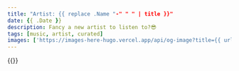 ```yaml
---
title: "Artist: {{ replace .Name "-" " " | title }}"
date: {{ .Date }}
description: Fancy a new artist to listen to?😎
tags: [music, artist, curated]
images: ['https://images-here-hugo.vercel.app/api/og-image?title={{ urlquery (replace .Name "-" " " | title) }}']
---
```


{{<spotify playlist id>}}

